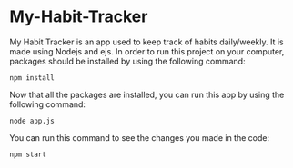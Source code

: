# My-Habit-Tracker
My Habit Tracker is an app used to keep track of habits daily/weekly. It is made using Nodejs and ejs.
In order to run this project on your computer, packages should be installed by using the following command:
```
npm install
```
Now that all the packages are installed, you can run this app by using the following command:
```
node app.js
```
You can run this command to see the changes you made in the code:
```
npm start
```
